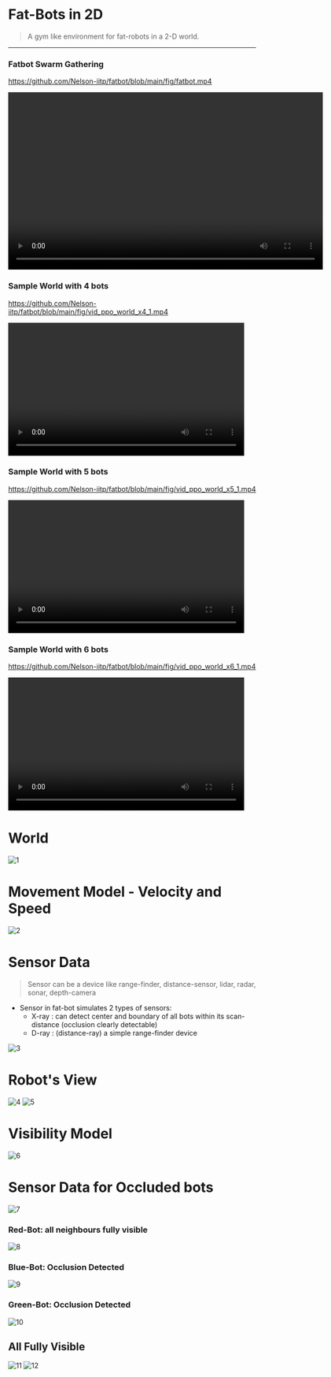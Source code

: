 # Fat-Bots in 2D 

> A gym like environment for fat-robots in a 2-D world.

<hr>

### Fatbot Swarm Gathering

https://github.com/Nelson-iitp/fatbot/blob/main/fig/fatbot.mp4

<video width="640" height="360" controls>
  <source src="fig/fatbot.mp4" type="video/mp4">
</video>

### Sample World with 4 bots

https://github.com/Nelson-iitp/fatbot/blob/main/fig/vid_ppo_world_x4_1.mp4

<video width="480" height="270" controls>
  <source src="fig/vid_ppo_world_x4_1.mp4" type="video/mp4">
</video>

### Sample World with 5 bots

https://github.com/Nelson-iitp/fatbot/blob/main/fig/vid_ppo_world_x5_1.mp4

<video width="480" height="270" controls>
  <source src="fig/vid_ppo_world_x5_1.mp4" type="video/mp4">
</video>

### Sample World with 6 bots

https://github.com/Nelson-iitp/fatbot/blob/main/fig/vid_ppo_world_x6_1.mp4

<video width="480" height="270" controls>
  <source src="fig/vid_ppo_world_x6_1.mp4" type="video/mp4">
</video>



# World

![1](fig/01_world.png)

# Movement Model - Velocity and Speed

![2](fig/02_velocity.png)


# Sensor Data

> Sensor can be a device like range-finder, distance-sensor, lidar, radar, sonar, depth-camera

* Sensor in fat-bot simulates 2 types of sensors:
    * X-ray : can detect center and boundary of all bots within its scan-distance (occlusion clearly detectable)
    * D-ray : (distance-ray) a simple range-finder device

![3](fig/03_arcs.png)

# Robot's View

![4](fig/04_robot_view.png)
![5](fig/05_sensor_data.png)

# Visibility Model

![6](fig/06_occlusion.png)

# Sensor Data for Occluded bots

![7](fig/07_occlusion_detect.png)

### Red-Bot: all neighbours fully visible

![8](fig/08_not_occluded.png)

### Blue-Bot: Occlusion Detected

![9](fig/09_occluded.png)

### Green-Bot: Occlusion Detected

![10](fig/10_occluded.png)

## All Fully Visible

![11](fig/11_visible.png)
![12](fig/12_all_visible.png)

